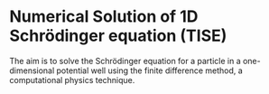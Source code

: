 # Numerical Solution of 1D Schrödinger equation (TISE)

The aim is to solve the Schrödinger equation for a particle in a one-dimensional potential well using the finite difference method, a computational physics technique.
